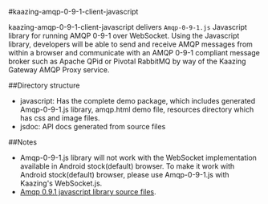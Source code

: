 #kaazing-amqp-0-9-1-client-javascript

kaazing-amqp-0-9-1-client-javascript delivers ```Amqp-0-9-1.js``` Javascript library for running AMQP 0-9-1 over WebSocket. Using the Javascript library, developers will be able to send and receive AMQP messages from within a browser and communicate with an AMQP 0-9-1 compliant message broker such as Apache QPid or Pivotal RabbitMQ by way of the Kaazing Gateway AMQP Proxy service.

##Directory structure
* javascript: Has the complete demo package, which includes generated Amqp-0-9-1.js library, amqp.html demo file, resources directory which has css and image files.
* jsdoc: API docs generated from source files

##Notes
* Amqp-0-9-1.js library will not work with the WebSocket implementation available in Android stock(default) browser. To make it work with Android stock(default) browser, please use Amqp-0-9-1.js with Kaazing's WebSocket.js.
* [Amqp 0.9.1 javascript library source files](https://github.com/kaazing/kaazing-amqp-0-9-1-client-javascript.git).
